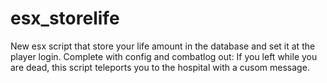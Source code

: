 # esx_storelife

 New esx script that store your life amount in the database and set it at the player login. Complete with config and combatlog out:
 If you left while you are dead, this script teleports you to the hospital with a cusom message.
